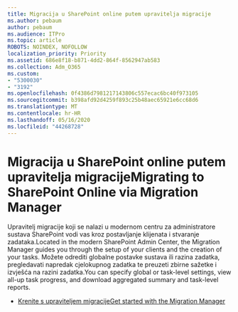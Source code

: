 ```yaml
---
title: Migracija u SharePoint online putem upravitelja migracije
ms.author: pebaum
author: pebaum
ms.audience: ITPro
ms.topic: article
ROBOTS: NOINDEX, NOFOLLOW
localization_priority: Priority
ms.assetid: 686e8f18-b871-4dd2-864f-8562947ab583
ms.collection: Adm_O365
ms.custom:
- "5300030"
- "3192"
ms.openlocfilehash: 0f4386d7981217143806c557ecac6bc40f973105
ms.sourcegitcommit: b398afd92d4259f893c25b48aec65921e6cc68d6
ms.translationtype: MT
ms.contentlocale: hr-HR
ms.lasthandoff: 05/16/2020
ms.locfileid: "44268728"
---
```

# <a name="migrating-to-sharepoint-online-via-migration-manager"></a><span data-ttu-id="1bae2-102">Migracija u SharePoint online putem upravitelja migracije</span><span class="sxs-lookup"><span data-stu-id="1bae2-102">Migrating to SharePoint Online via Migration Manager</span></span>

<span data-ttu-id="1bae2-103">Upravitelj migracije koji se nalazi u modernom centru za administratore sustava SharePoint vodi vas kroz postavljanje klijenata i stvaranje zadataka.</span><span class="sxs-lookup"><span data-stu-id="1bae2-103">Located in the modern SharePoint Admin Center, the Migration Manager guides you through the setup of your clients and the creation of your tasks.</span></span> <span data-ttu-id="1bae2-104">Možete odrediti globalne postavke sustava ili razina zadatka, pregledavati napredak cjelokupnog zadatka te preuzeti zbirne sažetke i izvješća na razini zadatka.</span><span class="sxs-lookup"><span data-stu-id="1bae2-104">You can specify global or task-level settings, view all-up task progress, and download aggregated summary and task-level reports.</span></span>

- [<span data-ttu-id="1bae2-105">Krenite s upraviteljem migracije</span><span class="sxs-lookup"><span data-stu-id="1bae2-105">Get started with the Migration Manager</span></span>](https://docs.microsoft.com/sharepointmigration/mm-get-started)
